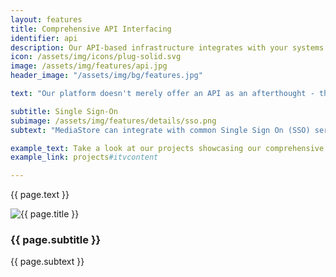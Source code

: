 ```yaml
---
layout: features
title: Comprehensive API Interfacing
identifier: api
description: Our API-based infrastructure integrates with your systems to enable Single Sign-On and data collation. Continuous automated transfer saves hours of manual data entry.
icon: /assets/img/icons/plug-solid.svg
image: /assets/img/features/api.jpg
header_image: "/assets/img/bg/features.jpg"

text: "Our platform doesn't merely offer an API as an afterthought - the entire system is API-based, meaning that any available interactions can also be performed by external systems. MediaStore can save hours of data collation for your sales team by interfacing directly with CRMs including <strong>SalesForce</strong>, third-party analytics tools, SAP databases, and any external system. Whether you'd like to push titles or assets into the system, synchronize user data with your own CRM system, or even manage your own interface for all of the system's processes - our platform can accommodate you. Once we've identified your potential needs, a documentation of our API is available to get you started. But we can also make things work the other way round: If you'd like us to speak to your system's interface in its own language, building a custom process is also no problem for us. We will assist you in finding the best way to integrate with your existing infrastructure."

subtitle: Single Sign-On
subimage: /assets/img/features/details/sso.png
subtext: "MediaStore can integrate with common Single Sign On (SSO) services like OKTA and any other that uses industry standard SAML-based authentication to make logging to your account smooth and simple. This integration offers multiple benefits, alleviating the chore of managing several separate account details and passwords, ensuring compliance with any internal security protocols you may have in place, and minimising onboarding time."

example_text: Take a look at our projects showcasing our comprehensive API interfacing
example_link: projects#itvcontent

---
```


<div class="row">
    <div class="col-md-12">
        <div class="service-details mb-40">
            <p>{{ page.text }}</p>
        </div>
    </div>
</div>
<div class="row">
    <div class="col-xl-6 col-lg-12">
        <div class="s-details-img mb-30">
          <img src="{{ page.subimage }}" alt="{{ page.title }}">  
        </div>
    </div>
    <div class="col-xl-6 col-lg-12">
        <div class="service-details mb-40">
            <h3>{{ page.subtitle }}</h3>
            <p>{{ page.subtext }}</p>
        </div>
    </div>
</div>